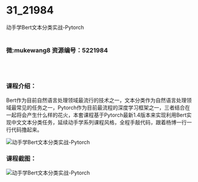 # 31_21984
动手学Bert文本分类实战-Pytorch
<br/></br>
<h3>微:mukewang8 资源编号：5221984</h3>
<br/></br>
<h3>课程介绍：</h3>
<p><a title="查看与 Bert 相关的文章" target="_blank">Bert</a>作为目前自然语言处理领域最流行的技术之一，文本分类作为自然语言处理领域最常见的任务之一，Pytorch作为目前最流程的深度学习框架之一，三者结合在一起将会产生什么样的花火，本套课程基于Pytorch最新1.4版本来实现利用<a title="查看与 Bert 相关的文章" target="_blank">Bert</a>实现中文文本分类任务，延续动手学系列课程风格，全程手敲代码，跟着杨博一行一行代码撸起来。</p>
<p><img src="https://www.ko996.com/wp-content/uploads/img/2021/12/1-36-300x191.png" alt="动手学Bert文本分类实战-Pytorch"></p>
<div class="info-desc">
<h3>课程截图：</h3>
<p><img src="https://www.ko996.com/wp-content/uploads/img/2021/12/2-8.png" alt="动手学Bert文本分类实战-Pytorch"></p>


			
</div>
